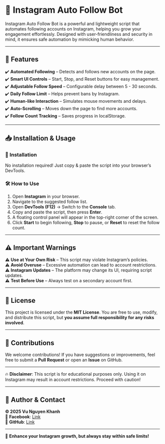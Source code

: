 # 🚀 Instagram Auto Follow Bot

Instagram Auto Follow Bot is a powerful and lightweight script that automates following accounts on Instagram, helping you grow your engagement effortlessly. Designed with user-friendliness and security in mind, it ensures safe automation by mimicking human behavior.

---

## 🌟 Features

✔️ **Automated Following** – Detects and follows new accounts on the page.  
✔️ **Smart UI Controls** – Start, Stop, and Reset buttons for easy management.  
✔️ **Adjustable Follow Speed** – Configurable delay between 5 - 30 seconds.  
✔️ **Daily Follow Limit** – Helps prevent bans by Instagram.  
✔️ **Human-like Interaction** – Simulates mouse movements and delays.  
✔️ **Auto-Scrolling** – Moves down the page to find more accounts.  
✔️ **Follow Count Tracking** – Saves progress in localStorage.  

---

## 📥 Installation & Usage

### 🔧 Installation
No installation required! Just copy & paste the script into your browser’s DevTools.

### 🛠 How to Use
1. Open **Instagram** in your browser.
2. Navigate to the suggested follow list.
3. Open **DevTools (F12)** → Switch to the **Console** tab.
4. Copy and paste the script, then press **Enter**.
5. A floating control panel will appear in the top-right corner of the screen.
6. Click **Start** to begin following, **Stop** to pause, or **Reset** to reset the follow count.

---

## ⚠️ Important Warnings

⚠️ **Use at Your Own Risk** – This script may violate Instagram’s policies.  
⚠️ **Avoid Overuse** – Excessive automation can lead to account restrictions.  
⚠️ **Instagram Updates** – The platform may change its UI, requiring script updates.  
⚠️ **Test Before Use** – Always test on a secondary account first.  

---

## 📜 License

This project is licensed under the **MIT License**. You are free to use, modify, and distribute this script, but **you assume full responsibility for any risks involved**.

---

## 🤝 Contributions

We welcome contributions! If you have suggestions or improvements, feel free to submit a **Pull Request** or open an **Issue** on GitHub.

---

🔥 **Disclaimer**: This script is for educational purposes only. Using it on Instagram may result in account restrictions. Proceed with caution!

---

## 📌 Author & Contact

**© 2025 Vu Nguyen Khanh**  
📌 **Facebook**: [Link](https://www.facebook.com/VuNguyenKhanh.Profile/)  
📌 **GitHub**: [Link](https://github.com/vunguyenkhanh)  

---

🚀 **Enhance your Instagram growth, but always stay within safe limits!**
